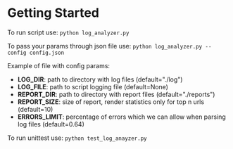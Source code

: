 # Getting Started
To run script use: ```python log_analyzer.py```

To pass your params through json file use: ```python log_analyzer.py --config config.json```

Example of file with config params:
* **LOG_DIR**: path to directory with log files (default="./log")
* **LOG_FILE**: path to script logging file (default=None)
* **REPORT_DIR**: path to directory with report files (default="./reports")
* **REPORT_SIZE**: size of report, render statistics only for top n urls (default=10)
* **ERRORS_LIMIT**: percentage of errors which we can allow when parsing log files (default=0.64)

To run unittest use: ```python test_log_anayzer.py```
